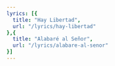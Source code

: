 ```yaml
---
lyrics: [{
  title: "Hay Libertad", 
  url: "/lyrics/hay-libertad"
},{
  title: "Alabaré al Señor", 
  url: "/lyrics/alabare-al-senor"
}]
---
```

